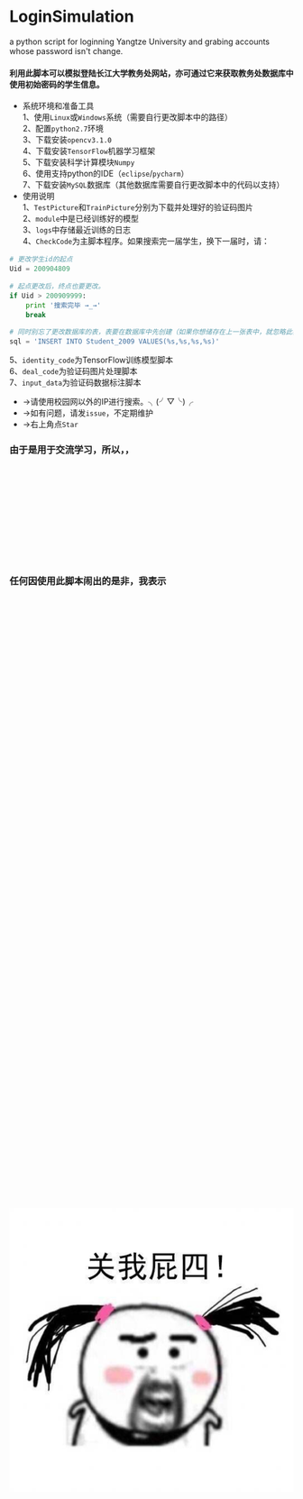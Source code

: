 # LoginSimulation
a python script for loginning Yangtze University and grabing accounts whose password isn't change.<br>
#### 利用此脚本可以模拟登陆长江大学教务处网站，亦可通过它来获取教务处数据库中使用初始密码的学生信息。<br>
* 系统环境和准备工具<br>
1、使用`Linux`或`Windows`系统（需要自行更改脚本中的路径）<br>
2、配置`python2.7`环境<br>
3、下载安装`opencv3.1.0`<br>
4、下载安装`TensorFlow`机器学习框架<br>
5、下载安装科学计算模块`Numpy`<br>
6、使用支持python的IDE（`eclipse`/`pycharm`）<br>
7、下载安装`MySQL`数据库（其他数据库需要自行更改脚本中的代码以支持）<br>
* 使用说明<br>
1、`TestPicture`和`TrainPicture`分别为下载并处理好的验证码图片<br>
2、`module`中是已经训练好的模型<br>
3、`logs`中存储最近训练的日志<br>
4、`CheckCode`为主脚本程序。如果搜索完一届学生，换下一届时，请：<br>
```Python
# 更改学生id的起点
Uid = 200904809
```
```Python
# 起点更改后，终点也要更改。
if Uid > 200909999:
    print '搜索完毕 →_→'
    break
```
```Python
# 同时别忘了更改数据库的表，表要在数据库中先创建（如果你想储存在上一张表中，就忽略此步骤）
sql = 'INSERT INTO Student_2009 VALUES(%s,%s,%s,%s)'
```
5、`identity_code`为TensorFlow训练模型脚本<br>
6、`deal_code`为验证码图片处理脚本<br>
7、`input_data`为验证码数据标注脚本<br>

* →请使用校园网以外的IP进行搜索。╮(╯▽╰)╭<br>
* →如有问题，请发`issue`，不定期维护<br>
* →右上角点`Star`<br>

### 由于是用于交流学习，所以，，
<br>
<br>
<br>
<br>
<br>
<br>
<br>
<br>
<br>
<br>

### 任何因使用此脚本闹出的是非，我表示
<br>
<br>
<br>
<br>
<br>
<br>
<br>
<br>
<br>
<br>
<br>
<br>
<br>
<br>
<br>
<br>
<br>
<br>
<br>
<br>
<br>
<br>
<br>
<br>
<br>
<br>
<br>
<br>
<br>
<br>
<br>
<br>
<br>
<br>
<br>
<br>
<br>
<br>
<br>
<br>
<br>
<br>
<br>
<br>
<br>
<br>
<br>
<br>
<br>
<br>
<br>
<br>
<br>
<br>
<br>
<br>
<br>
<br>
<br>
<br>
<br>
<br>
<br>

![image](https://raw.githubusercontent.com/Byshx/ImageCache/master/Image/emoji_1.jpg)


